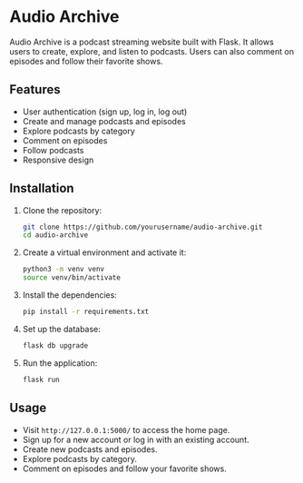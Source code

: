 # Audio Archive

Audio Archive is a podcast streaming website built with Flask. It allows users to create, explore, and listen to podcasts. Users can also comment on episodes and follow their favorite shows.

## Features

- User authentication (sign up, log in, log out)
- Create and manage podcasts and episodes
- Explore podcasts by category
- Comment on episodes
- Follow podcasts
- Responsive design

## Installation

1. Clone the repository:
    ```sh
    git clone https://github.com/yourusername/audio-archive.git
    cd audio-archive
    ```

2. Create a virtual environment and activate it:
    ```sh
    python3 -m venv venv
    source venv/bin/activate
    ```

3. Install the dependencies:
    ```sh
    pip install -r requirements.txt
    ```

4. Set up the database:
    ```sh
    flask db upgrade
    ```

5. Run the application:
    ```sh
    flask run
    ```

## Usage

- Visit `http://127.0.0.1:5000/` to access the home page.
- Sign up for a new account or log in with an existing account.
- Create new podcasts and episodes.
- Explore podcasts by category.
- Comment on episodes and follow your favorite shows.
